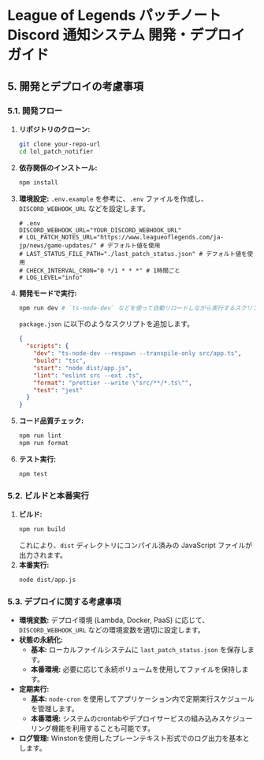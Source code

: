 # League of Legends パッチノート Discord 通知システム 開発・デプロイガイド

## 5. 開発とデプロイの考慮事項

### 5.1. 開発フロー

1.  **リポジトリのクローン:**
    ```bash
    git clone your-repo-url
    cd lol_patch_notifier
    ```
2.  **依存関係のインストール:**
    ```bash
    npm install
    ```
3.  **環境設定:** `.env.example` を参考に、`.env` ファイルを作成し、`DISCORD_WEBHOOK_URL` などを設定します。
    ```
    # .env
    DISCORD_WEBHOOK_URL="YOUR_DISCORD_WEBHOOK_URL"
    # LOL_PATCH_NOTES_URL="https://www.leagueoflegends.com/ja-jp/news/game-updates/" # デフォルト値を使用
    # LAST_STATUS_FILE_PATH="./last_patch_status.json" # デフォルト値を使用
    # CHECK_INTERVAL_CRON="0 */1 * * *" # 1時間ごと
    # LOG_LEVEL="info"
    ```
4.  **開発モードで実行:**
    ```bash
    npm run dev # `ts-node-dev` などを使って自動リロードしながら実行するスクリプトを package.json に追加
    ```
    `package.json` に以下のようなスクリプトを追加します。
    ```json
    {
      "scripts": {
        "dev": "ts-node-dev --respawn --transpile-only src/app.ts",
        "build": "tsc",
        "start": "node dist/app.js",
        "lint": "eslint src --ext .ts",
        "format": "prettier --write \"src/**/*.ts\"",
        "test": "jest"
      }
    }
    ```
5.  **コード品質チェック:**
    ```bash
    npm run lint
    npm run format
    ```
6.  **テスト実行:**
    ```bash
    npm test
    ```

### 5.2. ビルドと本番実行

1.  **ビルド:**
    ```bash
    npm run build
    ```
    これにより、`dist` ディレクトリにコンパイル済みの JavaScript ファイルが出力されます。
2.  **本番実行:**
    ```bash
    node dist/app.js
    ```

### 5.3. デプロイに関する考慮事項

  * **環境変数:** デプロイ環境 (Lambda, Docker, PaaS) に応じて、`DISCORD_WEBHOOK_URL` などの環境変数を適切に設定します。
  * **状態の永続化:**
      * **基本:** ローカルファイルシステムに `last_patch_status.json` を保存します。
      * **本番環境:** 必要に応じて永続ボリュームを使用してファイルを保持します。
  * **定期実行:**
      * **基本:** `node-cron` を使用してアプリケーション内で定期実行スケジュールを管理します。
      * **本番環境:** システムのcrontabやデプロイサービスの組み込みスケジューリング機能を利用することも可能です。
  * **ログ管理:** Winstonを使用したプレーンテキスト形式でのログ出力を基本とします。